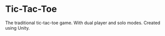 # Tic-Tac-Toe
 The traditional tic-tac-toe game. With dual player and solo modes. Created using Unity. 
